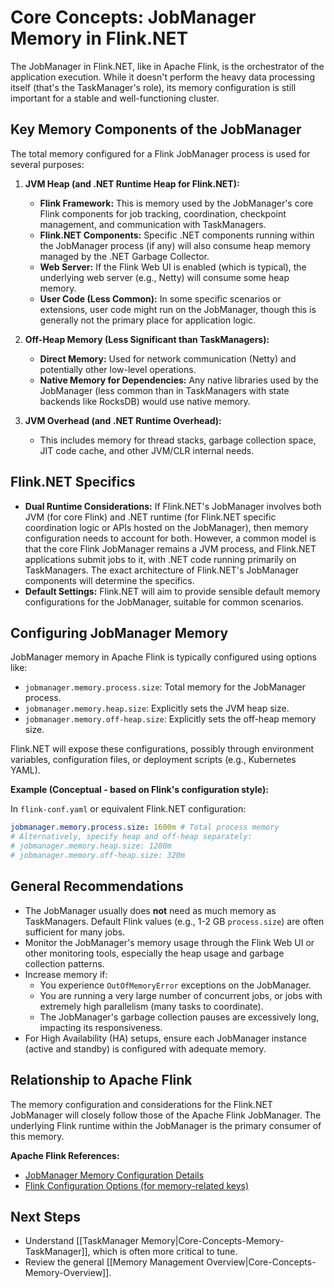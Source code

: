 # Core Concepts: JobManager Memory in Flink.NET

The JobManager in Flink.NET, like in Apache Flink, is the orchestrator of the application execution. While it doesn't perform the heavy data processing itself (that's the TaskManager's role), its memory configuration is still important for a stable and well-functioning cluster.

## Key Memory Components of the JobManager

The total memory configured for a Flink JobManager process is used for several purposes:

1.  **JVM Heap (and .NET Runtime Heap for Flink.NET):**
    *   **Flink Framework:** This is memory used by the JobManager's core Flink components for job tracking, coordination, checkpoint management, and communication with TaskManagers.
    *   **Flink.NET Components:** Specific .NET components running within the JobManager process (if any) will also consume heap memory managed by the .NET Garbage Collector.
    *   **Web Server:** If the Flink Web UI is enabled (which is typical), the underlying web server (e.g., Netty) will consume some heap memory.
    *   **User Code (Less Common):** In some specific scenarios or extensions, user code might run on the JobManager, though this is generally not the primary place for application logic.

2.  **Off-Heap Memory (Less Significant than TaskManagers):**
    *   **Direct Memory:** Used for network communication (Netty) and potentially other low-level operations.
    *   **Native Memory for Dependencies:** Any native libraries used by the JobManager (less common than in TaskManagers with state backends like RocksDB) would use native memory.

3.  **JVM Overhead (and .NET Runtime Overhead):**
    *   This includes memory for thread stacks, garbage collection space, JIT code cache, and other JVM/CLR internal needs.

## Flink.NET Specifics

*   **Dual Runtime Considerations:** If Flink.NET's JobManager involves both JVM (for core Flink) and .NET runtime (for Flink.NET specific coordination logic or APIs hosted on the JobManager), then memory configuration needs to account for both. However, a common model is that the core Flink JobManager remains a JVM process, and Flink.NET applications submit jobs to it, with .NET code running primarily on TaskManagers. The exact architecture of Flink.NET's JobManager components will determine the specifics.
*   **Default Settings:** Flink.NET will aim to provide sensible default memory configurations for the JobManager, suitable for common scenarios.

## Configuring JobManager Memory

JobManager memory in Apache Flink is typically configured using options like:

*   `jobmanager.memory.process.size`: Total memory for the JobManager process.
*   `jobmanager.memory.heap.size`: Explicitly sets the JVM heap size.
*   `jobmanager.memory.off-heap.size`: Explicitly sets the off-heap memory size.

Flink.NET will expose these configurations, possibly through environment variables, configuration files, or deployment scripts (e.g., Kubernetes YAML).

**Example (Conceptual - based on Flink's configuration style):**

In `flink-conf.yaml` or equivalent Flink.NET configuration:

```yaml
jobmanager.memory.process.size: 1600m # Total process memory
# Alternatively, specify heap and off-heap separately:
# jobmanager.memory.heap.size: 1280m
# jobmanager.memory.off-heap.size: 320m
```

## General Recommendations

*   The JobManager usually does **not** need as much memory as TaskManagers. Default Flink values (e.g., 1-2 GB `process.size`) are often sufficient for many jobs.
*   Monitor the JobManager's memory usage through the Flink Web UI or other monitoring tools, especially the heap usage and garbage collection patterns.
*   Increase memory if:
    *   You experience `OutOfMemoryError` exceptions on the JobManager.
    *   You are running a very large number of concurrent jobs, or jobs with extremely high parallelism (many tasks to coordinate).
    *   The JobManager's garbage collection pauses are excessively long, impacting its responsiveness.
*   For High Availability (HA) setups, ensure each JobManager instance (active and standby) is configured with adequate memory.

## Relationship to Apache Flink

The memory configuration and considerations for the Flink.NET JobManager will closely follow those of the Apache Flink JobManager. The underlying Flink runtime within the JobManager is the primary consumer of this memory.

**Apache Flink References:**

*   [JobManager Memory Configuration Details](https://nightlies.apache.org/flink/flink-docs-stable/docs/deployment/memory/mem_setup_jobmanager/)
*   [Flink Configuration Options (for memory-related keys)](https://nightlies.apache.org/flink/flink-docs-stable/docs/deployment/config/)

## Next Steps

*   Understand [[TaskManager Memory|Core-Concepts-Memory-TaskManager]], which is often more critical to tune.
*   Review the general [[Memory Management Overview|Core-Concepts-Memory-Overview]].

